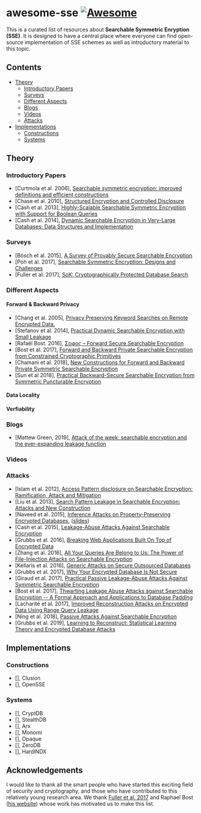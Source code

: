 # awesome-sse [![Awesome](https://cdn.rawgit.com/sindresorhus/awesome/d7305f38d29fed78fa85652e3a63e154dd8e8829/media/badge.svg)](https://github.com/sindresorhus/awesome)

This is a curated list of resources about **Searchable Symmetric Enryption (SSE)**. It is designed to have a central place where everyone can find open-source implementation of SSE schemes as well as introductory material to this topic.

## Contents

- [Theory](#theory)
	- [Introductory Papers](#introductory-papers)
	- [Surveys](#surveys)
	- [Different Aspects](#different-aspects)
	- [Blogs](#blogs)
	- [Videos](#videos)
	- [Attacks](#attacks)
- [Implementations](#implementations)  
  	- [Constructions](#constructions)
	- [Systems](#systems)


## Theory

### Introductory Papers

- [Curtmola et al. 2006], [Searchable symmetric encryption: improved definitions and efficient constructions](https://eprint.iacr.org/2006/210.pdf)
- [Chase et al. 2010], [Structured Encryption and Controlled Disclosure](https://www.iacr.org/archive/asiacrypt2010/6477581/6477581.pdf)
- [Cash et al. 2013], [Highly-Scalable Searchable Symmetric Encryption with Support for Boolean Queries](https://eprint.iacr.org/2013/169.pdf)
- [Cash et al. 2014], [Dynamic Searchable Encryption in Very-Large Databases: Data Structures and Implementation](https://eprint.iacr.org/2014/853.pdf)

### Surveys

- [Bösch et al. 2015], [A Survey of Provably Secure Searchable Encryption](https://dl.acm.org/citation.cfm?id=2636328)
- [Poh et al. 2017], [Searchable Symmetric Encryption: Designs and Challenges](https://dl.acm.org/citation.cfm?id=3064005)
- [Fuller et al. 2017], [SoK: Cryptographically Protected Database Search](https://arxiv.org/abs/1703.02014)

### Different Aspects
#### Forward & Backward Privacy
- [Chang et al. 2005], [Privacy Preserving Keyword Searches on Remote Encrypted Data.](https://pdfs.semanticscholar.org/62b0/603324e12755abeba2602ffdecb23937e7e0.pdf)
- [Stefanov et al. 2014], [Practical Dynamic Searchable Encryption with Small Leakage](https://eprint.iacr.org/2013/832.pdf)
- [Rafaël Bost. 2016], [Σoφoς – Forward Secure Searchable Encryption](https://eprint.iacr.org/2016/728.pdf)
- [Bost et al. 2017], [Forward and Backward Private Searchable Encryption from Constrained Cryptographic Primitives](https://eprint.iacr.org/2017/805.pdf)
- [Chamani et al. 2018], [New Constructions for Forward and Backward Private
Symmetric Searchable Encryption](http://home.cse.ust.hk/~jgc/Index_files/New-Constructions-for-Forward-and-Backward-Private-Symmetric-Searchable-Encryption.pdf)
- [Sun et al 2018], [Practical Backward-Secure Searchable Encryption from Symmetric Puncturable Encryption](https://dl.acm.org/citation.cfm?id=3243782)


#### Data Locality
#### Verfiability
#### 

### Blogs
- [Mattew Green, 2019],  [Attack of the week: searchable encryption and the ever-expanding leakage function](https://blog.cryptographyengineering.com/2019/02/11/attack-of-the-week-searchable-encryption-and-the-ever-expanding-leakage-function/)


### Videos


### Attacks

- [Islam et al. 2012], [Access Pattern disclosure on Searchable Encryption: Ramification, Attack and Mitigation](http://wp.internetsociety.org/ndss/wp-content/uploads/sites/25/2017/09/06_1.pdf)
- [Liu et al. 2013], [Search Pattern Leakage in Searchable Encryption: Attacks and New Construction](https://eprint.iacr.org/2013/163.pdf)
- [Naveed et al. 2015], [Inference Attacks on Property-Preserving Encrypted Databases](https://cs.brown.edu/~seny/pubs/edb.pdf), ([slides](https://rwc.iacr.org/2016/Slides/rwc16-wright.pdf))
- [Cash et al. 2015], [Leakage-Abuse Attacks Against Searchable Encryption](https://eprint.iacr.org/2016/718)
- [Grubbs et al. 2016], [Breaking Web Applications Built On Top of Encrypted Data](https://eprint.iacr.org/2016/920)
- [Zhang et al. 2016], [All Your Queries Are Belong to Us: The Power of File-Injection Attacks on Searchable Encryption](https://eprint.iacr.org/2016/172)
- [Kellaris et al. 2016], [Generic Attacks on Secure Outsourced Databases](https://scholar.harvard.edu/files/gkellaris/files/genericattacks.pdf)
- [Grubbs et al. 2017], [Why Your Encrypted Database Is Not Secure](https://eprint.iacr.org/2017/468.pdf)
- [Giraud et al. 2017], [Practical Passive Leakage-Abuse Attacks Against Symmetric Searchable Encryption](https://eprint.iacr.org/2017/046.pdf)
- [Bost et al. 2017], [Thwarting Leakage Abuse Attacks against Searchable Encryption -- A Formal Approach and Applications to Database Padding](https://eprint.iacr.org/2017/1060)
- [Lacharité et al. 2017], [Improved Reconstruction Attacks on Encrypted Data Using Range Query Leakage](https://eprint.iacr.org/2017/701)
- [Ning et al. 2018], [Passive Attacks Against Searchable Encryption](https://ieeexplore.ieee.org/abstract/document/8443434/)
- [Grubbs et al. 2019], [Learning to Reconstruct: Statistical Learning Theory and Encrypted Database Attacks](https://eprint.iacr.org/2019/011.pdf)



## Implementations

### Constructions
- [], Clusion
- [], OpenSSE

### Systems

- [], CryptDB
- [], StealthDB
- [], Arx
- [], Monomi
- [], Opaque
- [], ZeroDB
- [], HardINDX

## Acknowledgements
I would like to thank all the smart people who have started this exciting field of security and cryptography, and those who have contributed to this relatively young research area. We thank [Fuller et al. 2017](https://arxiv.org/abs/1703.02014) and Raphael Bost ([his website](https://raphael.bost.fyi/se_references/)) whose work has motivated us to make this list.

